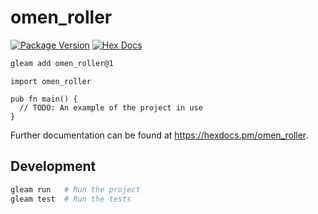 # omen_roller

[![Package Version](https://img.shields.io/hexpm/v/omen_roller)](https://hex.pm/packages/omen_roller)
[![Hex Docs](https://img.shields.io/badge/hex-docs-ffaff3)](https://hexdocs.pm/omen_roller/)

```sh
gleam add omen_roller@1
```
```gleam
import omen_roller

pub fn main() {
  // TODO: An example of the project in use
}
```

Further documentation can be found at <https://hexdocs.pm/omen_roller>.

## Development

```sh
gleam run   # Run the project
gleam test  # Run the tests
```
